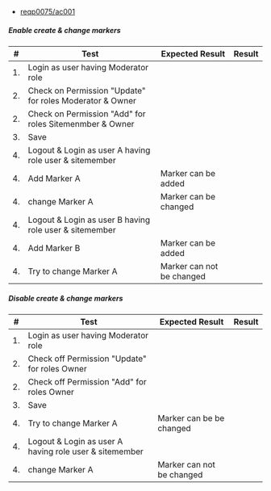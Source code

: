 * [reqp0075/ac001](https://github.com/PolitAktiv/politaktiv-requirements/tree/master/de/requirements/req0075/ac001.md)

##### Enable create & change markers
|#		|Test										|Expected Result|Result	|
| -- 	| ------------------ 						| --- 			| --- 	|
|1.		|Login as user having Moderator role|||
|2.		|Check on Permission "Update" for roles Moderator & Owner|||
|2.		|Check on Permission "Add" for roles Sitemenmber & Owner|||
|3.		|Save							|||		
|4.		|Logout & Login as user A having role user & sitemember|||
|4.		|Add Marker A|Marker can be added||
|4.		|change Marker A|Marker can be changed||
|4.		|Logout & Login as user B having role user & sitemember|||
|4.		|Add Marker B|Marker can be added||
|4.		|Try to change Marker A|Marker can not be changed||

##### Disable create & change markers
|#		|Test										|Expected Result|Result	|
| -- 	| ------------------ 						| --- 			| --- 	|
|1.		|Login as user having Moderator role|||
|2.		|Check off Permission "Update" for roles Owner|||
|2.		|Check off Permission "Add" for roles Owner|||
|3.		|Save							|||		
|4.		|Try to change Marker A|Marker can be be changed||
|4.		|Logout & Login as user A having role user & sitemember|||
|4.		|change Marker A|Marker can not be changed||
